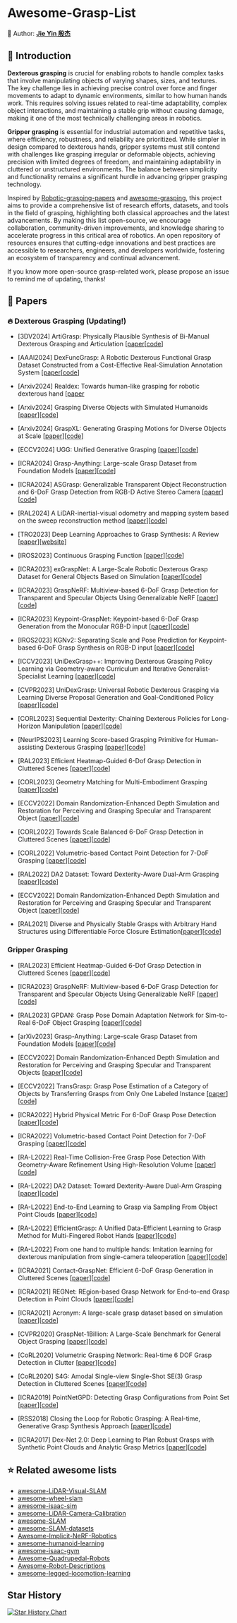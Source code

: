 # Awesome-Grasp-List

💎 Author: [**Jie Yin 殷杰**](https://github.com/sjtuyinjie)

## 📝 Introduction

**Dexterous grasping** is crucial for enabling robots to handle complex tasks that involve manipulating objects of varying shapes, sizes, and textures. The key challenge lies in achieving precise control over force and finger movements to adapt to dynamic environments, similar to how human hands work. This requires solving issues related to real-time adaptability, complex object interactions, and maintaining a stable grip without causing damage, making it one of the most technically challenging areas in robotics.

**Gripper grasping** is essential for industrial automation and repetitive tasks, where efficiency, robustness, and reliability are prioritized. While simpler in design compared to dexterous hands, gripper systems must still contend with challenges like grasping irregular or deformable objects, achieving precision with limited degrees of freedom, and maintaining adaptability in cluttered or unstructured environments. The balance between simplicity and functionality remains a significant hurdle in advancing gripper grasping technology.

Inspired by [Robotic-grasping-papers](https://github.com/rhett-chen/Robotic-grasping-papers) and [awesome-grasping](https://github.com/Po-Jen/awesome-grasping), this project aims to provide a comprehensive list of research efforts, datasets, and tools in the field of grasping, highlighting both classical approaches and the latest advancements. By making this list open-source, we encourage collaboration, community-driven improvements, and knowledge sharing to accelerate progress in this critical area of robotics. An open repository of resources ensures that cutting-edge innovations and best practices are accessible to researchers, engineers, and developers worldwide, fostering an ecosystem of transparency and continual advancement.

If you know more open-source grasp-related work, please propose an issue to remind me of updating, thanks!


## 🚩 Papers

### 🔥 Dexterous Grasping (Updating!)
- [3DV2024] ArtiGrasp: Physically Plausible Synthesis of Bi-Manual Dexterous Grasping and Articulation [[paper](https://arxiv.org/pdf/2309.03891)[[code](https://github.com/zdchan/artigrasp)]

- [AAAI2024] DexFuncGrasp: A Robotic Dexterous Functional Grasp Dataset Constructed from a Cost-Effective Real-Simulation Annotation System [[paper](https://ojs.aaai.org/index.php/AAAI/article/download/28897/29706)[[code](https://github.com/hjlllll/DexFuncGrasp)]

- [Arxiv2024] Realdex: Towards human-like grasping for robotic dexterous hand [[paper](https://arxiv.org/pdf/2402.13853)


- [Arxiv2024] Grasping Diverse Objects with Simulated Humanoids [[paper](https://arxiv.org/pdf/2407.11385)][[code](https://www.zhengyiluo.com/Omnigrasp-Site/)]
  
- [Arxiv2024] GraspXL: Generating Grasping Motions for Diverse Objects at Scale [[paper](https://arxiv.org/pdf/2403.19649)][[code](https://github.com/zdchan/GraspXL)]
  
- [ECCV2024] UGG: Unified Generative Grasping [[paper](https://arxiv.org/abs/2311.16917)][[code](https://github.com/Jiaxin-Lu/ugg)]

- [ICRA2024] Grasp-Anything: Large-scale Grasp Dataset from Foundation Models [[paper](https://arxiv.org/pdf/2309.09818)][[code](https://github.com/andvg3/Grasp-Anything)]

- [ICRA2024] ASGrasp: Generalizable Transparent Object Reconstruction and 6-DoF Grasp Detection from RGB-D Active Stereo Camera [[paper](https://arxiv.org/pdf/2405.05648)][[code](https://github.com/jun7-shi/ASGrasp)]
  
- [RAL2024] A LiDAR-inertial-visual odometry and mapping system based on the sweep reconstruction method [[paper](https://xplorestaging.ieee.org/document/10501952)][[code](https://github.com/ZikangYuan/sr_livo)]

- [TRO2023] Deep Learning Approaches to Grasp Synthesis: A Review [[paper](https://arxiv.org/pdf/2207.02556)][[website](https://rhys-newbury.github.io/projects/6dof/)]


- [IROS2023] Continuous Grasping Function [[paper](https://arxiv.org/abs/2207.05053)][[code](https://github.com/jianglongye/cgf)]

- [ICRA2023] exGraspNet: A Large-Scale Robotic Dexterous Grasp Dataset for General Objects Based on Simulation [[paper](https://ieeexplore.ieee.org/abstract/document/10404014)][[code](https://github.com/PKU-EPIC/DexGraspNet)]

- [ICRA2023] GraspNeRF: Multiview-based 6-DoF Grasp Detection for Transparent and Specular Objects Using Generalizable NeRF [[paper](https://arxiv.org/abs/2210.06575)][[code](https://github.com/PKU-EPIC/GraspNeRF)]

- [ICRA2023] Keypoint-GraspNet: Keypoint-based 6-DoF Grasp Generation from the Monocular RGB-D input [[paper](https://arxiv.org/abs/2209.08752)][[code](https://github.com/ivalab/KGN)]

- [IROS2023]  KGNv2: Separating Scale and Pose Prediction for Keypoint-based 6-DoF Grasp Synthesis on RGB-D input [[paper](https://arxiv.org/abs/2303.05617)][[code](https://github.com/ivalab/KGN)]
  
- [ICCV2023] UniDexGrasp++: Improving Dexterous Grasping Policy Learning via Geometry-aware Curriculum and Iterative Generalist-Specialist Learning [[paper](https://arxiv.org/abs/2304.00464)][[code](https://github.com/PKU-EPIC/UniDexGrasp2)]

- [CVPR2023] UniDexGrasp: Universal Robotic Dexterous Grasping via Learning Diverse Proposal Generation and Goal-Conditioned Policy [[paper](https://arxiv.org/abs/2303.00938)][[code](https://github.com/PKU-EPIC/UniDexGrasp)]

- [CORL2023] Sequential Dexterity: Chaining Dexterous Policies for Long-Horizon Manipulation [[paper](https://arxiv.org/pdf/2309.00987)][[code](https://github.com/sequential-dexterity/SeqDex)]
  
- [NeurIPS2023] Learning Score-based Grasping Primitive for Human-assisting Dexterous Grasping [[paper](https://arxiv.org/abs/2309.06038)][[code](https://github.com/tianhaowuhz/human-assisting-dex-grasp)]

- [RAL2023] Efficient Heatmap-Guided 6-Dof Grasp Detection in Cluttered Scenes [[paper](https://ieeexplore.ieee.org/document/10168242)][[code](https://github.com/THU-VCLab/HGGD)]

- [CORL2023] Geometry Matching for Multi-Embodiment Grasping [[paper](https://proceedings.mlr.press/v229/attarian23a/attarian23a.pdf)][[code](https://github.com/google-deepmind/geomatch)]

- [ECCV2022] Domain Randomization-Enhanced Depth Simulation and Restoration for Perceiving and Grasping Specular and Transparent Object [[paper](https://arxiv.org/abs/2208.03792)][[code](https://github.com/PKU-EPIC/DREDS)]

- [CORL2022] Towards Scale Balanced 6-DoF Grasp Detection in Cluttered Scenes [[paper](https://arxiv.org/pdf/2212.05275)][[code](https://github.com/mahaoxiang822/Scale-Balanced-Grasp)]

- [CORL2022] Volumetric-based Contact Point Detection for 7-DoF Grasping [[paper](https://openreview.net/pdf?id=SrSCqW4dq9)][[code](https://github.com/caijunhao/vcpd)]

- [RAL2022] DA2 Dataset: Toward Dexterity-Aware Dual-Arm Grasping [[paper](https://arxiv.org/pdf/2208.00408)][[code](https://github.com/ymxlzgy/DA2)]
  
- [ECCV2022] Domain Randomization-Enhanced Depth Simulation and Restoration for Perceiving and Grasping Specular and Transparent Object [[paper](https://arxiv.org/abs/2208.03792)][[code](https://github.com/PKU-EPIC/DREDS)]

- [RAL2021] Diverse and Physically Stable Grasps with Arbitrary Hand Structures using Differentiable Force Closure Estimation[[paper](https://arxiv.org/pdf/2104.09194)][[code](https://github.com/tengyu-liu/diverse-and-stable-grasp)]

### Gripper Grasping
- [RAL2023] Efficient Heatmap-Guided 6-Dof Grasp Detection in Cluttered Scenes [[paper](https://ieeexplore.ieee.org/document/10168242)][[code](https://github.com/THU-VCLab/HGGD)]
  
- [ICRA2023] GraspNeRF: Multiview-based 6-DoF Grasp Detection for Transparent and Specular Objects Using Generalizable NeRF [[paper](https://arxiv.org/pdf/2210.06575.pdf)][[code](https://github.com/PKU-EPIC/GraspNeRF)]

- [RAL2023] GPDAN: Grasp Pose Domain Adaptation Network for Sim-to-Real 6-DoF Object Grasping [[paper](https://ieeexplore.ieee.org/abstract/document/10153686)][[code](https://github.com/Wenxuan-1119/GPDAN)]

- [arXiv2023] Grasp-Anything: Large-scale Grasp Dataset from Foundation Models [[paper](https://arxiv.org/pdf/2309.09818.pdf)][[code](https://github.com/andvg3/Grasp-Anything)]

- [ECCV2022] Domain Randomization-Enhanced Depth Simulation and Restoration for Perceiving and Grasping Specular and Transparent Objects [[paper](https://arxiv.org/pdf/2208.03792.pdf)][[code](https://github.com/PKU-EPIC/DREDS)]

- [ECCV2022] TransGrasp: Grasp Pose Estimation of a Category of Objects by Transferring Grasps from Only One Labeled Instance [[paper](https://arxiv.org/pdf/2207.07861.pdf)][[code](https://github.com/yanjh97/TransGrasp)]

- [ICRA2022] Hybrid Physical Metric For 6-DoF Grasp Pose Detection [[paper](https://arxiv.org/pdf/2206.11141.pdf)][[code](https://github.com/luyh20/FGC-GraspNet)]

- [ICRA2022] Volumetric-based Contact Point Detection for 7-DoF Grasping [[paper](https://openreview.net/pdf?id=SrSCqW4dq9)][[code](https://github.com/caijunhao/vcpd)]

- [RA-L2022] Real-Time Collision-Free Grasp Pose Detection With Geometry-Aware Refinement Using High-Resolution Volume [[paper](https://ieeexplore.ieee.org/abstract/document/9681231)][[code](https://github.com/caijunhao/VPNet)]

- [RA-L2022] DA2 Dataset: Toward Dexterity-Aware Dual-Arm Grasping [[paper](https://arxiv.org/pdf/2208.00408.pdf)][[code](https://github.com/ymxlzgy/DA2)]

- [RA-L2022] End-to-End Learning to Grasp via Sampling From Object Point Clouds [[paper](https://arxiv.org/pdf/2203.05585.pdf)][[code](https://github.com/antoalli/L2G)]

- [RA-L2022] EfficientGrasp: A Unified Data-Efficient Learning to Grasp Method for Multi-Fingered Robot Hands [[paper](https://arxiv.org/pdf/2206.15159.pdf)][[code](https://github.com/kelinos/efficient_grasp)]

- [RA-L2022] From one hand to multiple hands: Imitation learning for dexterous manipulation from single-camera teleoperation [[paper](https://arxiv.org/pdf/2204.12490)][[code](https://github.com/yzqin/dex-hand-teleop)]


- [ICRA2021] Contact-GraspNet: Efficient 6-DoF Grasp Generation in Cluttered Scenes [[paper](https://arxiv.org/pdf/2103.14127.pdf)][[code](https://github.com/NVlabs/contact_graspnet)]

- [ICRA2021] REGNet: REgion-based Grasp Network for End-to-end Grasp Detection in Point Clouds [[paper](https://arxiv.org/pdf/2002.12647v1.pdf)][[code](https://github.com/lu-kuang/REGNet)]

- [ICRA2021] Acronym: A large-scale grasp dataset based on simulation [[paper](https://arxiv.org/pdf/2011.09584.pdf)][[code](https://github.com/NVlabs/acronym)]

- [CVPR2020] GraspNet-1Billion: A Large-Scale Benchmark for General Object Grasping [[paper](http://openaccess.thecvf.com/content_CVPR_2020/papers/Fang_GraspNet-1Billion_A_Large-Scale_Benchmark_for_General_Object_Grasping_CVPR_2020_paper.pdf)][[code](https://github.com/graspnet)]

- [CoRL2020] Volumetric Grasping Network: Real-time 6 DOF Grasp Detection in Clutter [[paper](https://arxiv.org/pdf/2101.01132.pdf)][[code](https://github.com/ethz-asl/vgn)]

- [CoRL2020] S4G: Amodal Single-view Single-Shot SE(3) Grasp Detection in Cluttered Scenes [[paper](https://arxiv.org/pdf/1910.14218.pdf)][[code](https://github.com/yzqin/s4g-release)]

- [ICRA2019] PointNetGPD: Detecting Grasp Configurations from Point Set [[paper](https://web.cs.ucla.edu/~xm/file/pointnetgpd_icra19.pdf)][[code](https://github.com/lianghongzhuo/PointNetGPD)]

- [RSS2018] Closing the Loop for Robotic Grasping: A Real-time, Generative Grasp Synthesis Approach [[paper](https://arxiv.org/pdf/1804.05172.pdf)][[code](https://github.com/dougsm/ggcnn)] 

- [ICRA2017] Dex-Net 2.0: Deep Learning to Plan Robust Grasps with Synthetic Point Clouds and Analytic Grasp Metrics [[paper](https://arxiv.org/pdf/1703.09312.pdf)][[code](https://github.com/BerkeleyAutomation/dex-net)]
  
## ⭐️ Related awesome lists

- [awesome-LiDAR-Visual-SLAM](https://github.com/sjtuyinjie/awesome-LiDAR-Visual-SLAM)
- [awesome-wheel-slam](https://github.com/sjtuyinjie/awesome-wheel-slam)
- [awesome-isaac-sim](https://github.com/sjtuyinjie/awesome-isaac-sim)
- [awesome-LiDAR-Camera-Calibration](https://github.com/Deephome/Awesome-LiDAR-Camera-Calibration)
- [awesome-SLAM](https://github.com/SilenceOverflow/Awesome-SLAM)
- [awesome-SLAM-datasets](https://github.com/youngguncho/awesome-slam-datasets)
- [Awesome-Implicit-NeRF-Robotics](https://github.com/zubair-irshad/Awesome-Implicit-NeRF-Robotics)
- [awesome-humanoid-learning](https://github.com/jonyzhang2023/awesome-humanoid-learning)
- [awesome-isaac-gym](https://github.com/wangcongrobot/awesome-isaac-gym)
- [Awesome-Quadrupedal-Robots](https://github.com/curieuxjy/Awesome_Quadrupedal_Robots)
- [Awesome-Robot-Descriptions](https://github.com/robot-descriptions/awesome-robot-descriptions)
- [awesome-legged-locomotion-learning](https://github.com/gaiyi7788/awesome-legged-locomotion-learning)

## Star History

[![Star History Chart](https://api.star-history.com/svg?repos=sjtuyinjie/Awesome-Grasp-List&type=Timeline)](https://star-history.com/#Ashutosh00710/github-readme-activity-graph&Timeline)
